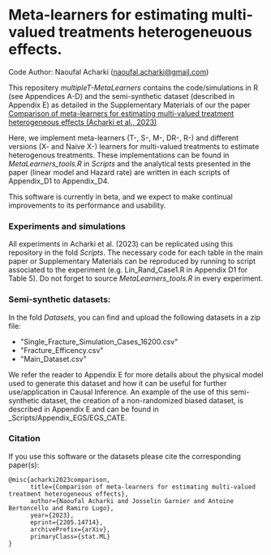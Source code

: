 # Meta-learners for estimating multi-valued treatments heterogeneuous effects.
Code Author: Naoufal Acharki (naoufal.acharki@gmail.com)

This repositery _multipleT-MetaLearners_ contains the code/simulations in R (see Appendices A-D) and the semi-synthetic dataset (described in Appendix E) as detailed in the Supplementary Materials of our the paper [Comparison of meta-learners for estimating multi-valued treatment heterogeneous effects (Acharki et al., 2023)](https://arxiv.org/abs/2205.14714)

Here, we implement meta-learners (T-, S-, M-, DR-, R-) and different versions (X- and Naive X-) learners for multi-valued treatments to estimate heterogenous treatments. These implementations can be found in _MetaLearners_tools.R_ in _Scripts_ and the analytical tests presented in the paper (linear model and Hazard rate) are written in each scripts of Appendix_D1 to Appendix_D4.

This software is currently in beta, and we expect to make continual improvements to its performance and usability.

### Experiments and simulations
All experiments in Acharki et al. (2023) can be replicated using this repository in the fold _Scripts_. The necessary code for each table in the main paper or Supplementary Materials can be reproduced by running to script associated to the experiment (e.g. Lin_Rand_Case1.R in Appendix D1 for Table 5). Do not forget to source  _MetaLearners_tools.R_ in every experiment.

### Semi-synthetic datasets:
In the fold _Datasets_, you can find and upload the following datasets in a zip file:
- "Single_Fracture_Simulation_Cases_16200.csv"
- "Fracture_Efficency.csv"
- "Main_Dataset.csv"

We refer the reader to Appendix E for more details about the physical model used to generate this dataset and how it can be useful for further use/application in Causal Inference. An example of the use of this semi-synthetic dataset, the creation of a non-randomized biased dataset, is described in Appendix E and can be found in _Scripts/Appendix_EGS/EGS_CATE.

### Citation
If you use this software or the datasets please cite the corresponding paper(s):
```
@misc{acharki2023comparison,
      title={Comparison of meta-learners for estimating multi-valued treatment heterogeneous effects}, 
      author={Naoufal Acharki and Josselin Garnier and Antoine Bertoncello and Ramiro Lugo},
      year={2023},
      eprint={2205.14714},
      archivePrefix={arXiv},
      primaryClass={stat.ML}
}
```
